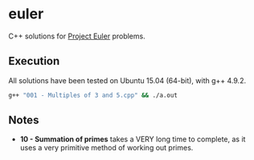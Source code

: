 # euler

C++ solutions for [Project Euler](https://projecteuler.net/problems) problems.

## Execution

All solutions have been tested on Ubuntu 15.04 (64-bit), with g++ 4.9.2.

``` bash
g++ "001 - Multiples of 3 and 5.cpp" && ./a.out
```

## Notes

* **10 - Summation of primes** takes a VERY long time to complete, as it uses a very primitive method of working out primes.
